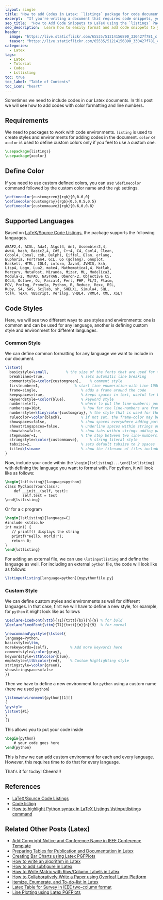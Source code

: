 ```yaml
---
layout: single
title: "How to add Codes in Latex: `listings` package for code documentation"
excerpt:  "If you're writing a document that requires code snippets, you'll need to use a package that supports code formatting in LaTeX. One such package is `listings`. This package is easy to use and provides a variety of options for formatting code. In this post, I'll walk you through the steps of adding code snippets to your LaTeX document using the `listings` package."
seo_title:  "How to Add Code Snippets to LaTeX using the `listings` Package"
seo_description:  Learn how to easily format and add code snippets to your LaTeX document using the `listings` package. Follow our step-by-step guide to use the package and make your code look professional and polished.
header:
  image: "https://live.staticflickr.com/65535/51214156890_330427f781_c.jpg"
  teaser: "https://live.staticflickr.com/65535/51214156890_330427f781_c.jpg"
categories:
  - Latex
tags:
  - Latex
  - Tutorial
  - Codes
  - Lstlisting
toc: true
toc_label: "Table of Contents"
toc_icon: "heart"
---
```



Sometimes we need to include codes in our Latex documents. In this post we will see how to add codes with color formatting and line numbers.

## Requirements
We need to packages to work with code environments. `listing` is used to create styles and environments for adding codes in the document. `color` or `xcolor` is used to define custom colors only if you feel to use a custom one.
```latex
\usepackage{listings}
\usepackage{xcolor}
```

## Define Color
If you need to use custom defined colors, you can use `\definecolor` command followed by the custom color name and the `rgb` settings.
```latex
\definecolor{customgreen}{rgb}{0,0.6,0}
\definecolor{customgray}{rgb}{0.5,0.5,0.5}
\definecolor{custommauve}{rgb}{0.6,0,0.8}
```


## Supported Languages
Based on [LaTeX/Source Code Listings](https://en.wikibooks.org/wiki/LaTeX/Source_Code_Listings), the package supports the following languages.

```
ABAP2,4, ACSL, Ada4, Algol4, Ant, Assembler2,4,
Awk4, bash, Basic2,4, C#5, C++4, C4, Caml4, Clean,
Cobol4, Comal, csh, Delphi, Eiffel, Elan, erlang, 
Euphoria, Fortran4, GCL, Go (golang), Gnuplot, 
Haskell, HTML, IDL4, inform, Java4, JVMIS, ksh, 
Lisp4, Logo, Lua2, make4, Mathematica1,4, Matlab, 
Mercury, MetaPost, Miranda, Mizar, ML, Modelica3, 
Modula-2, MuPAD, NASTRAN, Oberon-2, Objective C5, 
OCL4, Octave, Oz, Pascal4, Perl, PHP, PL/I, Plasm, 
POV, Prolog, Promela, Python, R, Reduce, Rexx, RSL, 
Ruby, S4, SAS, Scilab, sh, SHELXL, Simula4, SQL, 
tcl4, TeX4, VBScript, Verilog, VHDL4, VRML4, XML, XSLT
```
## Code Styles 
Here, we will see two different ways to use styles and environments: one is common and can be used for any language, another is defining custom style and environment for different languages.

### Common Style
We can define common formatting for any language we want to include in our document.
```latex
\lstset{ 
  basicstyle=\small,        % the size of the fonts that are used for the code
  breaklines=true,                 % sets automatic line breaking
  commentstyle=\color{customgreen},    % comment style
  firstnumber=1,                % start line enumeration with line 1000
  frame=single,	                   % adds a frame around the code
  keepspaces=true,                 % keeps spaces in text, useful for keeping indentation of code (possibly needs columns=flexible)
  keywordstyle=\color{blue},       % keyword style
  numbers=left,                    % where to put the line-numbers; possible values are (none, left, right)
  numbersep=10pt,                   % how far the line-numbers are from the code
  numberstyle=\tiny\color{customgray}, % the style that is used for the line-numbers
  rulecolor=\color{black},         % if not set, the frame-color may be changed on line-breaks within not-black text (e.g. comments (green here))
  showspaces=false,                % show spaces everywhere adding particular underscores; it overrides 'showstringspaces'
  showstringspaces=false,          % underline spaces within strings only
  showtabs=false,                  % show tabs within strings adding particular underscores
  stepnumber=1,                    % the step between two line-numbers. If it's 1, each line will be numbered
  stringstyle=\color{custommauve},     % string literal style
  tabsize=2,	                   % sets default tabsize to 2 spaces
  title=\lstname                   % show the filename of files included with \lstinputlisting; also try caption instead of title
}
```

Now, include your code within the `\begin{lstlisting}...\end{lstlisting}` with defining the language you want to format with. For python, it will look like as follows:
```latex
\begin{lstlisting}[language=python]
class MyClass(Yourclass):
    def __init__(self, test):
        self.test = test
\end{lstlisting}
```

Or for a `C` program
```latex
\begin{lstlisting}[language=C]
#include <stdio.h>
int main() {
   // printf() displays the string
   printf("Hello, World!");
   return 0;
}
\end{lstlisting}
```

For adding an external file, we can use `\lstinputlisting` and define the language as well. For including an external `python` file, the code will look like as follows:

```latex
\lstinputlisting[language=python]{mypythonfile.py}
```

### Custom Style
We can define custom styles and environments as well for different languages. In that case, first we will have to define a new style, for example, for `python` it might look like as follows
```latex
\DeclareFixedFont{\ttb}{T1}{txtt}{bx}{n}{9} % for bold
\DeclareFixedFont{\ttm}{T1}{txtt}{m}{n}{9}  % for normal

\newcommand\pystyle{\lstset{
language=Python,
basicstyle=\ttm,
morekeywords={self},          % Add more keywords here
commentstyle=\color{gray},
keywordstyle=\ttb\color{blue},
emphstyle=\ttb\color{red},    % Custom highlighting style
stringstyle=\color{green},
showstringspaces=false
}}
```

Then we have to define a new environment for `python` using a custom name (here we used `python`)
```latex
\lstnewenvironment{python}[1][]
{
\pystyle
\lstset{#1}
}
{}
```

This allows you to put your code inside
```latex
\begin{python}
	# your code goes here
\end{python}
```



This is how we can add custom environment for each and every language. However, this requires time to do that for every language. 

That's it for today! Cheers!!!




## References
* [LaTeX/Source Code Listings](https://en.wikibooks.org/wiki/LaTeX/Source_Code_Listings)
* [Code listing](https://www.overleaf.com/learn/latex/Code_listing)
* [How to highlight Python syntax in LaTeX Listings \lstinputlistings command](https://tex.stackexchange.com/questions/83882/how-to-highlight-python-syntax-in-latex-listings-lstinputlistings-command)


## Related Other Posts (Latex)

* [Add Copyright Notice and Conference Name in IEEE Conference Template](https://shantoroy.com/latex/add-copyright-conference-name/)
* [Preparing Tables for Publication and Documentation in Latex](https://shantoroy.com/latex/how-to-create-tables-in-latex/)
* [Creating Bar Charts using Latex PGFPlots](https://shantoroy.com/latex/bar-plots-in-latex-pgfplot/)
* [How to write an algorithm in Latex](https://shantoroy.com/latex/how-to-write-algorithm-in-latex/)
* [How to add subfigure in Latex](https://shantoroy.com/latex/how-to-add-subfig-in-latex/)
* [How to Write Matrix with Row/Column Labels in Latex](https://shantoroy.com/latex/matrix-labeling-in-latex/)
* [How to Collaboratively Write a Paper using Overleaf Latex Platform](https://shantoroy.com/latex/how-to-collaborately-write-a-paper-using-latex-overleaf/)
* [Itemize, Enumerate, and To-do-list in Latex](https://shantoroy.com/latex/playing-with-latex-itemize-enumerate-fontawesome/)
* [Latex Table for Survey in IEEE two-column format](https://shantoroy.com/latex/latex-table-for-survey-ieee-template/)
* [Line Plotting using Latex PGFPlots](https://shantoroy.com/latex/how-to-draw-line-graph-using-pgfplots-latex/)
<!--stackedit_data:
eyJoaXN0b3J5IjpbLTE0OTI0Mzk5MSwxODAxNTc4ODE3LC0xNz
A5MjgzMTI3LC0xNTI5NDA0MTY3XX0=
-->